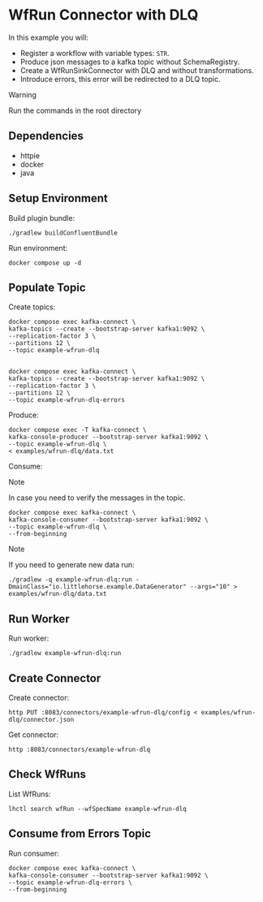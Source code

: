 # WfRun Connector with DLQ

In this example you will:

- Register a workflow with variable types: `STR`.
- Produce json messages to a kafka topic without SchemaRegistry.
- Create a WfRunSinkConnector with DLQ and without transformations.
- Introduce errors, this error will be redirected to a DLQ topic.

> [!WARNING]
> Run the commands in the root directory

## Dependencies

- httpie
- docker
- java

## Setup Environment

Build plugin bundle:

```shell
./gradlew buildConfluentBundle
```

Run environment:

```shell
docker compose up -d
```

## Populate Topic

Create topics:

```shell
docker compose exec kafka-connect \
kafka-topics --create --bootstrap-server kafka1:9092 \
--replication-factor 3 \
--partitions 12 \
--topic example-wfrun-dlq


docker compose exec kafka-connect \
kafka-topics --create --bootstrap-server kafka1:9092 \
--replication-factor 3 \
--partitions 12 \
--topic example-wfrun-dlq-errors
```

Produce:

```shell
docker compose exec -T kafka-connect \
kafka-console-producer --bootstrap-server kafka1:9092 \
--topic example-wfrun-dlq \
< examples/wfrun-dlq/data.txt
```

Consume:

> [!NOTE]
> In case you need to verify the messages in the topic.

```shell
docker compose exec kafka-connect \
kafka-console-consumer --bootstrap-server kafka1:9092 \
--topic example-wfrun-dlq \
--from-beginning
```

> [!NOTE]
> If you need to generate new data run:

```shell
./gradlew -q example-wfrun-dlq:run -DmainClass="io.littlehorse.example.DataGenerator" --args="10" > examples/wfrun-dlq/data.txt
```

## Run Worker

Run worker:

```shell
./gradlew example-wfrun-dlq:run
```

## Create Connector

Create connector:

```shell
http PUT :8083/connectors/example-wfrun-dlq/config < examples/wfrun-dlq/connector.json
```

Get connector:

```shell
http :8083/connectors/example-wfrun-dlq
```

## Check WfRuns

List WfRuns:

```shell
lhctl search wfRun --wfSpecName example-wfrun-dlq
```

## Consume from Errors Topic

Run consumer:

```shell
docker compose exec kafka-connect \
kafka-console-consumer --bootstrap-server kafka1:9092 \
--topic example-wfrun-dlq-errors \
--from-beginning
```
